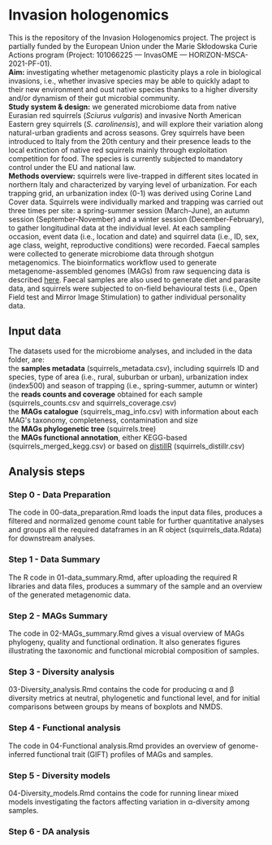 # Invasion hologenomics
This is the repository of the Invasion Hologenomics project. The project is partially funded by the European Union under the Marie Skłodowska Curie Actions program (Project: 101066225 — InvasOME — HORIZON-MSCA-2021-PF-01). <br> 
**Aim:** investigating whether metagenomic plasticity plays a role in biological invasions, i.e., whether invasive species may be able to quickly adapt to their new environment and oust native species thanks to a higher diversity and/or dynamism of their gut microbial community. <br>
**Study system & design:** we generated microbiome data from native Eurasian red squirrels (*Sciurus vulgaris*) and invasive North American Eastern grey squirrels (*S. carolinensis*), and will explore their variation along natural-urban gradients and across seasons. Grey squirrels have been introduced to Italy from the 20th century and their presence leads to the local extinction of native red squirrels mainly through exploitation competition for food. The species is currently subjected to mandatory control under the EU and national law. <br>
**Methods overview:** squirrels were live-trapped in different sites located in northern Italy and characterized by varying level of urbanization. For each trapping grid, an urbanization index (0-1) was derived  using Corine Land Cover data. Squirrels were individually marked and trapping was carried out three times per site: a spring-summer session (March-June), an autumn session (September-November) and a winter session (December-February), to gather longitudinal data at the individual level. At each sampling occasion, event data (i.e., location and date) and squirrel data (i.e., ID, sex, age class, weight, reproductive conditions) were recorded. Faecal samples were collected to generate microbiome data through shotgun metagenomics. The bioinformatics workflow used to generate metagenome-assembled genomes (MAGs) from raw sequencing data is described [here](https://www.earthhologenome.org/bioinformatics/). Faecal samples are also used to generate diet and parasite data, and squirrels were subjected to on-field behavioural tests (i.e., Open Field test and Mirror Image Stimulation) to gather individual personality data.

## Input data
The datasets used for the microbiome analyses, and included in the data folder, are: <br>
the **samples metadata** (squirrels_metadata.csv), including squirrels ID and species, type of area (i.e., rural, suburban or urban), urbanization index (index500) and season of trapping (i.e., spring-summer, autumn or winter) <br>
the **reads counts and coverage** obtained for each sample (squirrels_counts.csv and squirrels_coverage.csv) <br>
the **MAGs catalogue** (squirrels_mag_info.csv) with information about each MAG's taxonomy, completeness, contamination and size <br>
the **MAGs phylogenetic tree** (squirrels.tree) <br>
the **MAGs functional annotation**, either KEGG-based (squirrels_merged_kegg.csv) or based on [distillR](https://github.com/anttonalberdi/distillR) (squirrels_distillr.csv) <br>
 

## Analysis steps

### Step 0 - Data Preparation
The code in 00-data_preparation.Rmd loads the input data files, produces a filtered and normalized genome count table for further quantitative analyses and groups all the required dataframes in an R object (squirrels_data.Rdata) for downstream analyses.

### Step 1 - Data Summary
The R code in 01-data_summary.Rmd, after uploading the required R libraries and data files, produces a summary of the sample and an overview of the generated metagenomic data. 

### Step 2 - MAGs Summary
The code in 02-MAGs_summary.Rmd gives a visual overview of MAGs phylogeny, quality and functional ordination. It also generates figures illustrating the taxonomic and functional microbial composition of samples. 

### Step 3 - Diversity analysis
03-Diversity_analysis.Rmd contains the code for producing α and β diversity metrics at neutral, phylogenetic and functional level, and for initial comparisons between groups by means of boxplots and NMDS.

### Step 4 - Functional analysis
The code in 04-Functional analysis.Rmd provides an overview of genome-inferred functional trait (GIFT) profiles of MAGs and samples.

### Step 5 - Diversity models
04-Diversity_models.Rmd contains the code for running linear mixed models investigating the factors affecting variation in α-diversity among samples.

### Step 6 - DA analysis
